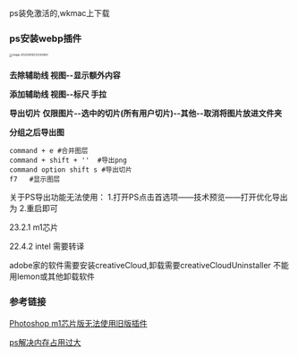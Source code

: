 ps装免激活的,wkmac上下载

### ps安装webp插件

<img src="https://image.zhuyuanzheng1.top/image-20220608232342682.png" alt="image-20220608232342682" style="zoom:33%;" />

### 

**去除辅助线  视图--显示额外内容**

**添加辅助线  视图--标尺  手拉**

**导出切片  仅限图片--选中的切片(所有用户切片)--其他--取消将图片放进文件夹**

**分组之后导出图**

```shell
command + e #合并图层
command + shift + ''  #导出png
command option shift s #导出切片
f7   #显示图层
```

关于PS导出功能无法使用： 1.打开PS点击首选项——技术预览——打开优化导出为 2.重启即可





23.2.1   m1芯片

22.4.2  intel 需要转译



adobe家的软件需要安装creativeCloud,卸载需要creativeCloudUninstaller 不能用lemon或其他卸载软件





### 参考链接

[Photoshop m1芯片版无法使用旧版插件](https://blog.csdn.net/m0_53552280/article/details/121551982)

[ps解决内存占用过大](https://zhuanlan.zhihu.com/p/61324883)
